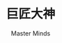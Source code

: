 ---
widget: people
active: true

headless: true  # This file represents a page section.

# ... Put Your Section Options Here (title etc.) ...
title: 巨匠大神
subtitle: Master Minds
weight: 80

content:
  # Choose which groups/teams of users to display.
  #   Edit `user_groups` in each user's profile to add them to one or more of these groups.
  user_groups:
    - 科技 Technology
    - 數理 Science
    - 人文 Humanities

design:
  # Show user's social networking links? (true/false)
  show_social: true
  # Show user's interests? (true/false)
  show_interests: false
  # Show user's role?
  show_role: false
  # Show user's organizations/affiliations?
  show_organizations: false
---